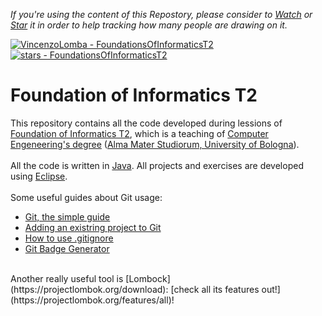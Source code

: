 <body>
  
*If you're using the content of this Repostory, please consider to <a class="github-button" href="https://github.com/VincenzoLomba/FoundationsOfInformaticsT2/subscription" data-icon="octicon-eye" data-show-count="true" aria-label="Watch VincenzoLomba/FoundationsOfInformaticsT2 on GitHub">Watch</a> or [Star](https://github.com/VincenzoLomba/FoundationsOfInformaticsT2/stargazers) it in order to help tracking how many people are drawing on it.*
  
 [![VincenzoLomba - FoundationsOfInformaticsT2](https://img.shields.io/static/v1?label=VincenzoLomba&message=FoundationsOfInformaticsT2&color=green&logo=github)](https://github.com/VincenzoLomba/FoundationsOfInformaticsT2 "Go to GitHub repo")
[![stars - FoundationsOfInformaticsT2](https://img.shields.io/github/stars/VincenzoLomba/FoundationsOfInformaticsT2?style=social)](https://github.com/VincenzoLomba/FoundationsOfInformaticsT2)

# Foundation of Informatics T2

This repository contains all the code developed during lessions of [Foundation of Informatics T2](https://www.unibo.it/en/teaching/course-unit-catalogue/course-unit/2021/434698),
which is a teaching of [Computer Engeneering's degree](https://corsi.unibo.it/1cycle/ComputerEngineering) ([Alma Mater Studiorum, University of Bologna](https://www.unibo.it/en/homepage)).<br/>
<br/>
All the code is written in [Java](https://www.oracle.com/it/java/). All projects and exercises are developed using [Eclipse](https://www.eclipse.org/).<br/>
<br/>
Some useful guides about Git usage:
- [Git, the simple guide](https://rogerdudler.github.io/git-guide/)
- [Adding an existring project to Git](https://gist.github.com/alexpchin/102854243cd066f8b88e)
- [How to use .gitignore](https://git-scm.com/docs/gitignore)
- [Git Badge Generator](https://michaelcurrin.github.io/badge-generator/#/repo)
<br/>
Another really useful tool is [Lombock](https://projectlombok.org/download): [check all its features out!](https://projectlombok.org/features/all)!

</body>
